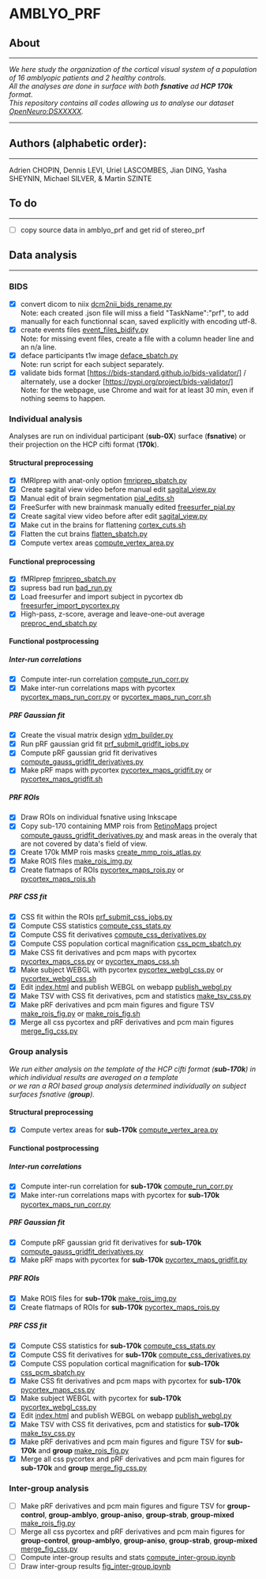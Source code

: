 # AMBLYO_PRF
## About
---
*We here study the organization of the cortical visual system of a population of 16 amblyopic patients and 2 healthy controls.</br>*
*All the analyses are done in surface with both **fsnative** ad **HCP 170k** format.</br>*
*This repository contains all codes allowing us to analyse our dataset [OpenNeuro:DSXXXXX](https://openneuro.org/datasets/dsXXXX).</br>*

---
## Authors (alphabetic order): 
---
Adrien CHOPIN, Dennis LEVI, Uriel LASCOMBES, Jian DING, Yasha SHEYNIN, Michael SILVER, & Martin SZINTE

## To do
---
- [ ] copy source data in amblyo_prf and get rid of stereo_prf

## Data analysis
---

### BIDS
- [x] convert dicom to niix [dcm2nii_bids_rename.py](analysis_code/preproc/bids/dcm2nii_bids_rename.py) 
    </br>Note: each created .json file will miss a field "TaskName":"prf", to add manually for each functionnal scan, saved explicitly with encoding utf-8.
- [x] create events files [event_files_bidify.py](analysis_code/preproc/bids/event_files_bidify.py) 
    </br>Note: for missing event files, create a file with a column header line and an n/a line.
- [x] deface participants t1w image [deface_sbatch.py](analysis_code/preproc/bids/deface_sbatch.py) 
    </br>Note: run script for each subject separately.
- [x] validate bids format [https://bids-standard.github.io/bids-validator/] / alternately, use a docker [https://pypi.org/project/bids-validator/]
    </br>Note: for the webpage, use Chrome and wait for at least 30 min, even if nothing seems to happen.

### Individual analysis
Analyses are run on individual participant (**sub-0X**) surface (**fsnative**) or their projection on the HCP cifti format (**170k**).</br>

#### Structural preprocessing
- [x] fMRIprep with anat-only option [fmriprep_sbatch.py](analysis_code/preproc/functional/fmriprep_sbatch.py)
- [x] Create sagital view video before manual edit [sagital_view.py](analysis_code/preproc/anatomical/sagital_view.py)
- [x] Manual edit of brain segmentation [pial_edits.sh](analysis_code/preproc/anatomical/pial_edits.sh)
- [x] FreeSurfer with new brainmask manually edited [freesurfer_pial.py](analysis_code/preproc/anatomical/freesurfer_pial.py)
- [x] Create sagital view video before after edit [sagital_view.py](analysis_code/preproc/anatomical/sagital_view.py)
- [x] Make cut in the brains for flattening [cortex_cuts.sh](analysis_code/preproc/anatomical/cortex_cuts.sh)
- [x] Flatten the cut brains [flatten_sbatch.py](analysis_code/preproc/anatomical/flatten_sbatch.py)
- [x] Compute vertex areas [compute_vertex_area.py](analysis_code/preproc/anatomical/compute_vertex_area.py)

#### Functional preprocessing
- [x] fMRIprep [fmriprep_sbatch.py](analysis_code/preproc/functional/fmriprep_sbatch.py)
- [x] supress bad run [bad_run.py](analysis_code/preproc/functional/bad_run.py)
- [x] Load freesurfer and import subject in pycortex db [freesurfer_import_pycortex.py](analysis_code/preproc/functional/freesurfer_import_pycortex.py)
- [x] High-pass, z-score, average and leave-one-out average [preproc_end_sbatch.py](analysis_code/preproc/functional/preproc_end_sbatch.py)

#### Functional postprocessing

##### Inter-run correlations
- [x] Compute inter-run correlation [compute_run_corr.py](analysis_code/preproc/functional/compute_run_corr.py)
- [x] Make inter-run correlations maps with pycortex [pycortex_maps_run_corr.py](analysis_code/preproc/functional/pycortex_maps_run_corr.py) or [pycortex_maps_run_corr.sh](analysis_code/preproc/functional/pycortex_maps_run_corr.sh)

##### PRF Gaussian fit
- [x] Create the visual matrix design [vdm_builder.py](analysis_code/postproc/prf/vdm_builder.py)
- [x] Run pRF gaussian grid fit [prf_submit_gridfit_jobs.py](analysis_code/postproc/prf/fit/prf_submit_gridfit_jobs.py)
- [x] Compute pRF gaussian grid fit derivatives [compute_gauss_gridfit_derivatives.py](analysis_code/postproc/prf/postfit/compute_gauss_gridfit_derivatives.py)
- [x] Make pRF maps with pycortex [pycortex_maps_gridfit.py](analysis_code/postproc/prf/postfit/pycortex_maps_gridfit.py) or [pycortex_maps_gridfit.sh](analysis_code/postproc/prf/postfit/pycortex_maps_gridfit.sh)

##### PRF ROIs
- [x] Draw ROIs on individual fsnative using Inkscape
- [x] Copy sub-170 containing MMP rois from [RetinoMaps](https://github.com/mszinte/RetinoMaps) project [compute_gauss_gridfit_derivatives.py](https://github.com/mszinte/RetinoMaps/blob/main/analysis_code/atlas/create_170k_mmp_rois_mask.ipynb) and mask areas in the overaly that are not covered by data's field of view.
- [x] Create 170k MMP rois masks [create_mmp_rois_atlas.py](analysis_code/atlas/create_mmp_rois_atlas.py)
- [x] Make ROIS files [make_rois_img.py](analysis_code/postproc/prf/postfit/make_rois_img.py)
- [x] Create flatmaps of ROIs [pycortex_maps_rois.py](analysis_code/postproc/prf/postfit/pycortex_maps_rois.py) or [pycortex_maps_rois.sh](analysis_code/postproc/prf/postfit/pycortex_maps_rois.sh)

##### PRF CSS fit
- [x] CSS fit within the ROIs [prf_submit_css_jobs.py](analysis_code/postproc/prf/fit/prf_submit_css_jobs.py)
- [x] Compute CSS statistics [compute_css_stats.py](analysis_code/postproc/prf/postfit/compute_css_stats.py)
- [x] Compute CSS fit derivatives [compute_css_derivatives.py](analysis_code/postproc/prf/postfit/compute_css_derivatives.py)
- [x] Compute CSS population cortical magnification [css_pcm_sbatch.py](analysis_code/postproc/prf/postfit/css_pcm_sbatch.py)
- [x] Make CSS fit derivatives and pcm maps with pycortex [pycortex_maps_css.py](analysis_code/postproc/prf/postfit/pycortex_maps_css.py) or [pycortex_maps_css.sh](analysis_code/postproc/prf/postfit/pycortex_maps_css.sh)
- [x] Make subject WEBGL with pycortex [pycortex_webgl_css.py](analysis_code/postproc/prf/webgl/pycortex_webgl_css.py) or [pycortex_webgl_css.sh](analysis_code/postproc/prf/webgl/pycortex_webgl_css.sh)
- [x] Edit [index.html](analysis_code/postproc/prf/webgl/index.html) and publish WEBGL on webapp [publish_webgl.py](analysis_code/postproc/prf/webgl/publish_webgl.py)
- [x] Make TSV with CSS fit derivatives, pcm and statistics [make_tsv_css.py](analysis_code/postproc/prf/postfit/make_tsv_css.py)
- [x] Make pRF derivatives and pcm main figures and figure TSV [make_rois_fig.py](analysis_code/postproc/prf/postfit/make_rois_fig.py) or [make_rois_fig.sh](analysis_code/postproc/prf/postfit/make_rois_fig.sh)
- [x] Merge all css pycortex and pRF derivatives and pcm main figures [merge_fig_css.py](analysis_code/postproc/prf/postfit/merge_fig_css.py)

### Group analysis
*We run either analysis on the template of the HCP cifti format (**sub-170k**) in which individual results are averaged on a template</br>*
*or we ran a ROI based group analysis determined individually on subject surfaces fsnative (**group**).</br>*

#### Structural preprocessing
- [x] Compute vertex areas for **sub-170k** [compute_vertex_area.py](analysis_code/preproc/anatomical/compute_vertex_area.py)

#### Functional postprocessing

##### Inter-run correlations
- [x] Compute inter-run correlation for **sub-170k** [compute_run_corr.py](analysis_code/preproc/functional/compute_run_corr.py)
- [x] Make inter-run correlations maps with pycortex for **sub-170k** [pycortex_maps_run_corr.py](analysis_code/preproc/functional/pycortex_maps_run_corr.py)

##### PRF Gaussian fit
- [x] Compute pRF gaussian grid fit derivatives for **sub-170k** [compute_gauss_gridfit_derivatives.py](analysis_code/postproc/prf/postfit/compute_gauss_gridfit_derivatives.py)
- [x] Make pRF maps with pycortex for **sub-170k**  [pycortex_maps_gridfit.py](analysis_code/postproc/prf/postfit/pycortex_maps_gridfit.py)

##### PRF ROIs
- [x] Make ROIS files for **sub-170k** [make_rois_img.py](analysis_code/postproc/prf/postfit/make_rois_img.py)
- [x] Create flatmaps of ROIs for **sub-170k** [pycortex_maps_rois.py](analysis_code/postproc/prf/postfit/pycortex_maps_rois.py)

##### PRF CSS fit
- [x] Compute CSS statistics for **sub-170k** [compute_css_stats.py](analysis_code/postproc/prf/postfit/compute_css_stats.py)
- [x] Compute CSS fit derivatives for **sub-170k** [compute_css_derivatives.py](analysis_code/postproc/prf/postfit/compute_css_derivatives.py)
- [x] Compute CSS population cortical magnification for **sub-170k** [css_pcm_sbatch.py](analysis_code/postproc/prf/postfit/css_pcm_sbatch.py)
- [x] Make CSS fit derivatives and pcm maps with pycortex for **sub-170k** [pycortex_maps_css.py](analysis_code/postproc/prf/postfit/pycortex_maps_css.py)
- [x] Make subject WEBGL with pycortex for **sub-170k** [pycortex_webgl_css.py](analysis_code/postproc/prf/webgl/pycortex_webgl_css.py)
- [x] Edit [index.html](analysis_code/postproc/prf/webgl/index.html) and publish WEBGL on webapp [publish_webgl.py](analysis_code/postproc/prf/webgl/publish_webgl.py)
- [x] Make TSV with CSS fit derivatives, pcm and statistics for **sub-170k** [make_tsv_css.py](analysis_code/postproc/prf/postfit/make_tsv_css.py)
- [x] Make pRF derivatives and pcm main figures and figure TSV for **sub-170k** and **group** [make_rois_fig.py](analysis_code/postproc/prf/postfit/make_rois_fig.py)
- [x] Merge all css pycortex and pRF derivatives and pcm main figures for **sub-170k** and **group** [merge_fig_css.py](analysis_code/postproc/prf/postfit/merge_fig_css.py)

### Inter-group analysis
- [ ] Make pRF derivatives and pcm main figures and figure TSV for **group-control**, **group-amblyo**, **group-aniso**, **group-strab**, **group-mixed** [make_rois_fig.py](analysis_code/postproc/prf/postfit/make_rois_fig.py)
- [ ] Merge all css pycortex and pRF derivatives and pcm main figures for **group-control**, **group-amblyo**, **group-aniso**, **group-strab**, **group-mixed** [merge_fig_css.py](analysis_code/postproc/prf/postfit/merge_fig_css.py)
- [ ] Compute inter-group results and stats [compute_inter-group.ipynb](disks/meso_H/projects/amblyo_prf/analysis_code/main/compute_inter-group.ipynb)
- [ ] Draw inter-group results [fig_inter-group.ipynb](disks/meso_H/projects/amblyo_prf/analysis_code/main/fig_inter-group.ipynb)